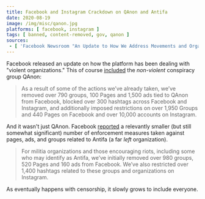 ```yaml
---
title: Facebook and Instagram Crackdown on QAnon and Antifa
date: 2020-08-19
image: /img/misc/qanon.jpg
platforms: [ facebook, instagram ]
tags: [ banned, content-removed, gov, qanon ]
sources:
 - [ 'Facebook Newsroom "An Update to How We Address Movements and Organizations Tied to Violence" (19 Aug 2020)', 'http://archive.is/QutUY' ]
---
```


Facebook released an update on how the platform has been dealing with "violent
organizations." This of course
[included](http://archive.is/QutUY#selection-1855.0-1855.320) the _non-violent_
conspiracy group QAnon:
> As a result of some of the actions we’ve already taken, we’ve removed over
> 790 groups, 100 Pages and 1,500 ads tied to QAnon from Facebook, blocked over
> 300 hashtags across Facebook and Instagram, and additionally imposed
> restrictions on over 1,950 Groups and 440 Pages on Facebook and over 10,000
> accounts on Instagram.

And it wasn't just QAnon. Facebook
[reported](http://archive.is/QutUY#selection-1855.743-1855.1016) a relevantly
smaller (but still somewhat significant) number of enforcement measures taken
against pages, ads, and groups related to Antifa (a far _left_ organization).
> For militia organizations and those encouraging riots, including some who may
> identify as Antifa, we’ve initially removed over 980 groups, 520 Pages and
> 160 ads from Facebook. We’ve also restricted over 1,400 hashtags related to
> these groups and organizations on Instagram.

As eventually happens with censorship, it slowly grows to include everyone.
